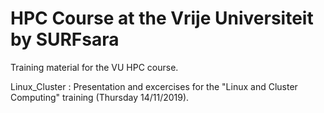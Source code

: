 # HPC Course at the Vrije Universiteit by SURFsara

Training material for the VU HPC course.

Linux_Cluster 
: Presentation and excercises for the "Linux and Cluster Computing" training (Thursday 14/11/2019).
